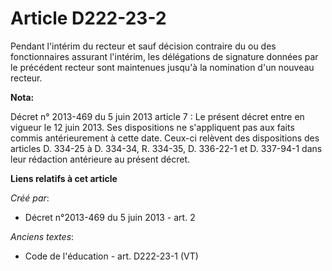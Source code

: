 # Article D222-23-2

Pendant l'intérim du recteur et sauf décision contraire du ou des fonctionnaires assurant l'intérim, les délégations de
signature données par le précédent recteur sont maintenues jusqu'à la nomination d'un nouveau recteur.

**Nota:**

Décret n° 2013-469 du 5 juin 2013 article 7 : Le présent décret entre en  vigueur le 12 juin 2013. Ses dispositions ne
s'appliquent pas aux faits  commis antérieurement à cette date. Ceux-ci relèvent des dispositions  des articles D. 334-25 à
D. 334-34, R. 334-35, D. 336-22-1 et D.  337-94-1 dans leur rédaction antérieure au présent décret.

**Liens relatifs à cet article**

_Créé par_:

  - Décret n°2013-469 du 5 juin 2013 - art. 2

_Anciens textes_:

  - Code de l'éducation - art. D222-23-1 (VT)
